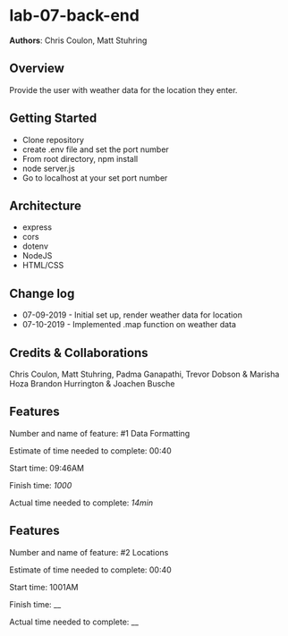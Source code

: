 # lab-07-back-end

**Authors**: Chris Coulon, Matt Stuhring

## Overview
Provide the user with weather data for the location they enter.

## Getting Started
- Clone repository
- create .env file and set the port number
- From root directory, npm install
- node server.js
- Go to localhost at your set port number

## Architecture
- express
- cors
- dotenv
- NodeJS
- HTML/CSS

## Change log
- 07-09-2019 - Initial set up, render weather data for location
- 07-10-2019 - Implemented .map function on weather data


## Credits & Collaborations
Chris Coulon, Matt Stuhring, Padma Ganapathi, Trevor Dobson & Marisha Hoza
Brandon Hurrington & Joachen Busche

## Features
Number and name of feature: #1 Data Formatting

Estimate of time needed to complete: 00:40

Start time: 09:46AM

Finish time: _1000_

Actual time needed to complete: _14min_

## Features
Number and name of feature: #2 Locations

Estimate of time needed to complete: 00:40

Start time: 1001AM

Finish time: __

Actual time needed to complete: __